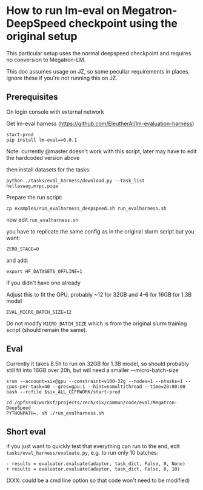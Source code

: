 # How to run lm-eval on Megatron-DeepSpeed checkpoint using the original setup

This particular setup uses the normal deepspeed checkpoint and requires no conversion to Megatron-LM.

This doc assumes usage on JZ, so some peculiar requirements in places. Ignore these if you're not running this on JZ.

## Prerequisites

On login console with external network

Get lm-eval harness (https://github.com/EleutherAI/lm-evaluation-harness)
```
start-prod
pip install lm-eval==0.0.1
```
Note: currently @master doesn't work with this script, later may have to edit the hardcoded version above


then install datasets for the tasks:
```
python ./tasks/eval_harness/download.py --task_list hellaswag,mrpc,piqa
```

Prepare the run script:

```
cp examples/run_evalharness_deepspeed.sh run_evalharness.sh
```

now edit `run_evalharness.sh`

you have to replicate the same config as in the original slurm script but you want:

```
ZERO_STAGE=0
```
and add:
```
export HF_DATASETS_OFFLINE=1
```
if you didn't have one already

Adjust this to fit the GPU, probably ~12 for 32GB and 4-6 for 16GB for 1.3B model
```
EVAL_MICRO_BATCH_SIZE=12
```
Do not modify `MICRO_BATCH_SIZE` which is from the original slurm training script (should remain the same).


## Eval

Currently it takes 8.5h to run on 32GB for 1.3B model, so should probably still fit into 16GB over 20h, but will need a smaller --micro-batch-size

```
srun --account=six@gpu --constraint=v100-32g --nodes=1 --ntasks=1 --cpus-per-task=40 --gres=gpu:1 --hint=nomultithread --time=20:00:00 bash --rcfile $six_ALL_CCFRWORK/start-prod
```

```
cd /gpfsssd/worksf/projects/rech/six/commun/code/eval/Megatron-DeepSpeed
PYTHONPATH=. sh ./run_evalharness.sh
```

## Short eval

if you just want to quickly test that everything can run to the end, edit `tasks/eval_harness/evaluate.py`,  e.g. to run only 10 batches:
```
- results = evaluator.evaluate(adaptor, task_dict, False, 0, None)
+ results = evaluator.evaluate(adaptor, task_dict, False, 0, 10)
```

(XXX: could be a cmd line option so that code won't need to be modified)
